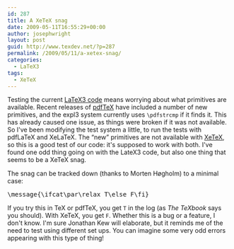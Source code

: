```yaml
---
id: 287
title: A XeTeX snag
date: 2009-05-11T16:55:29+00:00
author: josephwright
layout: post
guid: http://www.texdev.net/?p=287
permalink: /2009/05/11/a-xetex-snag/
categories:
  - LaTeX3
tags:
  - XeTeX
---
```

Testing the current <a title="LaTeX3 development code" href="http://www.latex-project.org/code.html">LaTeX3 code</a> means worrying about what primitives are available. Recent releases of <a title="pdfTeX" href="http://www.pdftex.org">pdfTeX</a> have included a number of new primitives, and the expl3 system currently uses <code>\pdfstrcmp</code> if it finds it. This has already caused one issue, as things were broken if it was not available. So I've been modifying the test system a little, to run the tests with pdfLaTeX and XeLaTeX. The “new” primitives are not available with <a title="The XeTeX typesetting system" href="http://scripts.sil.org/cms/scripts/page.php?site_id=nrsi&amp;id=XeTeX">XeTeX</a>, so this is a good test of our code: it's supposed to work with both. I've found one odd thing going on with the LateX3 code, but also one thing that seems to be a XeTeX snag.

The snag can be tracked down (thanks to Morten Høgholm) to a minimal case:
<pre>\message{\ifcat\par\relax T\else F\fi}</pre>
If you try this in TeX or pdfTeX, you get <code>T</code> in the log (as <em>The TeXbook</em> says you should). With XeTeX, you get <code>F</code>. Whether this is a bug or a feature, I don't know. I'm sure Jonathan Kew will elaborate, but it reminds me of the need to test using different set ups. You can imagine some very odd errors appearing with this type of thing!
